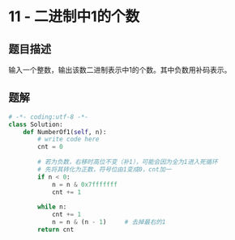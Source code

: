 # 11 - 二进制中1的个数

## 题目描述
输入一个整数，输出该数二进制表示中1的个数。其中负数用补码表示。

## 题解
```python
# -*- coding:utf-8 -*-
class Solution:
    def NumberOf1(self, n):
        # write code here
        cnt = 0
 
        # 若为负数，右移时高位不变（补1），可能会因为全为1进入死循环
        # 先将其转化为正数，符号位由1变成0，cnt加一
        if n < 0:
            n = n & 0x7fffffff
            cnt += 1
 
        while n:
            cnt += 1
            n = n & (n - 1)		# 去掉最右的1
        return cnt
```